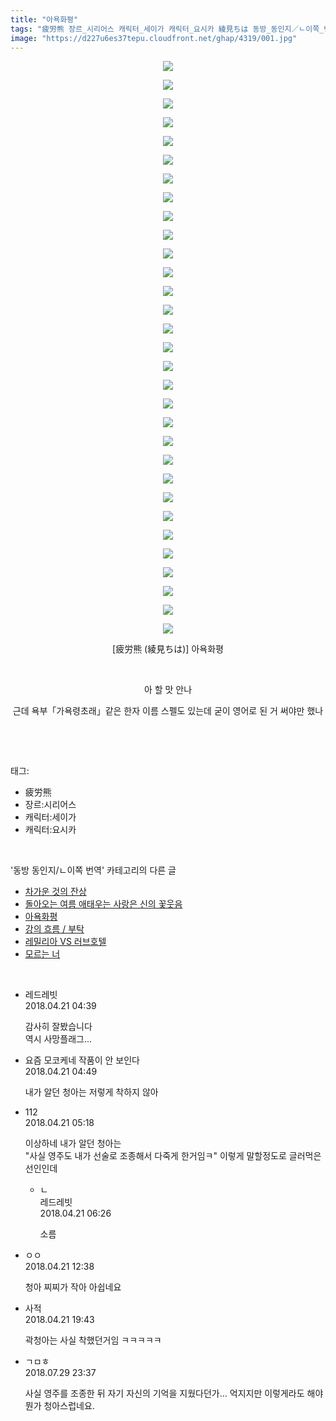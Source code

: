 ```yaml
---
title: "아욕화평"
tags: "疲労熊 장르_시리어스 캐릭터_세이가 캐릭터_요시카 綾見ちは 동방_동인지／ㄴ이쪽_번역"
image: "https://d227u6es37tepu.cloudfront.net/ghap/4319/001.jpg"
---
```

<div class="article">
<p style="text-align: center; clear: none; float: none;"><img src="{{ site.imgserver6 }}/ghap/4319/001.jpg"/></p>
<p style="text-align: center; clear: none; float: none;"><img src="{{ site.imgserver6 }}/ghap/4319/002.jpg"/></p>
<p style="text-align: center; clear: none; float: none;"><img src="{{ site.imgserver6 }}/ghap/4319/003.jpg"/></p>
<p style="text-align: center; clear: none; float: none;"><img src="{{ site.imgserver6 }}/ghap/4319/004.jpg"/></p>
<p style="text-align: center; clear: none; float: none;"><img src="{{ site.imgserver6 }}/ghap/4319/005.jpg"/></p>
<p style="text-align: center; clear: none; float: none;"><img src="{{ site.imgserver6 }}/ghap/4319/006.jpg"/></p>
<p style="text-align: center; clear: none; float: none;"><img src="{{ site.imgserver6 }}/ghap/4319/007.jpg"/></p>
<p style="text-align: center; clear: none; float: none;"><img src="{{ site.imgserver6 }}/ghap/4319/008.jpg"/></p>
<p style="text-align: center; clear: none; float: none;"><img src="{{ site.imgserver6 }}/ghap/4319/009.jpg"/></p>
<p style="text-align: center; clear: none; float: none;"><img src="{{ site.imgserver6 }}/ghap/4319/010.jpg"/></p>
<p style="text-align: center; clear: none; float: none;"><img src="{{ site.imgserver6 }}/ghap/4319/011.jpg"/></p>
<p style="text-align: center; clear: none; float: none;"><img src="{{ site.imgserver6 }}/ghap/4319/012.jpg"/></p>
<p style="text-align: center; clear: none; float: none;"><img src="{{ site.imgserver6 }}/ghap/4319/013.jpg"/></p>
<p style="text-align: center; clear: none; float: none;"><img src="{{ site.imgserver6 }}/ghap/4319/014.jpg"/></p>
<p style="text-align: center; clear: none; float: none;"><img src="{{ site.imgserver6 }}/ghap/4319/015.jpg"/></p>
<p style="text-align: center; clear: none; float: none;"><img src="{{ site.imgserver6 }}/ghap/4319/016.jpg"/></p>
<p style="text-align: center; clear: none; float: none;"><img src="{{ site.imgserver6 }}/ghap/4319/017.jpg"/></p>
<p style="text-align: center; clear: none; float: none;"><img src="{{ site.imgserver6 }}/ghap/4319/018.jpg"/></p>
<p style="text-align: center; clear: none; float: none;"><img src="{{ site.imgserver6 }}/ghap/4319/019.jpg"/></p>
<p style="text-align: center; clear: none; float: none;"><img src="{{ site.imgserver6 }}/ghap/4319/020.jpg"/></p>
<p style="text-align: center; clear: none; float: none;"><img src="{{ site.imgserver6 }}/ghap/4319/021.jpg"/></p>
<p style="text-align: center; clear: none; float: none;"><img src="{{ site.imgserver6 }}/ghap/4319/022.jpg"/></p>
<p style="text-align: center; clear: none; float: none;"><img src="{{ site.imgserver6 }}/ghap/4319/023.jpg"/></p>
<p style="text-align: center; clear: none; float: none;"><img src="{{ site.imgserver6 }}/ghap/4319/024.jpg"/></p>
<p style="text-align: center; clear: none; float: none;"><img src="{{ site.imgserver6 }}/ghap/4319/025.jpg"/></p>
<p style="text-align: center; clear: none; float: none;"><img src="{{ site.imgserver6 }}/ghap/4319/026.jpg"/></p>
<p style="text-align: center; clear: none; float: none;"><img src="{{ site.imgserver6 }}/ghap/4319/027.jpg"/></p>
<p style="text-align: center; clear: none; float: none;"><img src="{{ site.imgserver6 }}/ghap/4319/028.jpg"/></p>
<p style="text-align: center; clear: none; float: none;"><img src="{{ site.imgserver6 }}/ghap/4319/029.jpg"/></p>
<p style="text-align: center; clear: none; float: none;"><img src="{{ site.imgserver6 }}/ghap/4319/030.jpg"/></p>
<p style="text-align: center; clear: none; float: none;"><img src="{{ site.imgserver6 }}/ghap/4319/031.jpg"/></p>
<p style="text-align: center; clear: none; float: none;">[疲労熊 (綾見ちは)] 아욕화평</p>
<p style="text-align: center; clear: none; float: none;"><br/></p>
<p style="text-align: center; clear: none; float: none;">아 할 맛 안나</p>
<p style="text-align: center; clear: none; float: none;">근데 욕부「가욕령초래」같은 한자 이름 스펠도 있는데 굳이 영어로 된 거 써야만 했나</p>
<p><br/></p>
</div><br/>
<div class="tagTrail">
<p>태그: </p>
<ul>
<li>疲労熊</li>
<li>장르:시리어스</li>
<li>캐릭터:세이가</li>
<li>캐릭터:요시카</li>
</ul>
</div><br/>
<div class="another">
<p>'동방 동인지/ㄴ이쪽 번역' 카테고리의 다른 글</p>
<ul>
<li><a href="/ghap_4321">차가운 것의 잔상</a></li>
<li><a href="/ghap_4320">돌아오는 여름 애태우는 사랑은 신의 꽃웃음</a></li>
<li><a href="/ghap_4319">아욕화평</a></li>
<li><a href="/ghap_4307">강의 흐름 / 부탁</a></li>
<li><a href="/ghap_4306">레밀리아 VS 러브호텔</a></li>
<li><a href="/ghap_4293">모르는 너</a></li>
</ul>
</div><br/>
<div class="cb_module cb_fluid">
<div class="cb_wrt cb_profile">
<div class="comment">
<ul>
<li class="cb_thumb_off" id="comment15242526">
<div class="cb_comment_area">
<div class="cb_info_area">
<div class="cb_section">
<span class="cb_nick_name">레드레빗</span>
</div>
<div class="cb_section">
<span class="cb_date">2018.04.21 04:39 </span>
</div>
</div>
<div class="cb_dsc_comment">
<p class="cb_dsc">
											감사히 잘봤습니다<br/>
역시 사망플래그...
										</p>
</div>
</div></li>
<li class="cb_thumb_off" id="comment15242528">
<div class="cb_comment_area">
<div class="cb_info_area">
<div class="cb_section">
<span class="cb_nick_name">요즘 모코케네  작품이 안 보인다</span>
</div>
<div class="cb_section">
<span class="cb_date">2018.04.21 04:49 </span>
</div>
</div>
<div class="cb_dsc_comment">
<p class="cb_dsc">
											내가 알던 청아는 저렇게 착하지 않아
										</p>
</div>
</div></li>
<li class="cb_thumb_off" id="comment15242530">
<div class="cb_comment_area">
<div class="cb_info_area">
<div class="cb_section">
<span class="cb_nick_name">112</span>
</div>
<div class="cb_section">
<span class="cb_date">2018.04.21 05:18 </span>
</div>
</div>
<div class="cb_dsc_comment">
<p class="cb_dsc">
											이상하네 내가 알던 청아는<br/>
"사실 영주도 내가 선술로 조종해서 다죽게 한거임ㅋ" 이렇게 말할정도로 글러먹은 선인인데
										</p>
</div>
<ul>
<li class="cb_thumb_off" id="comment15242534">
<span class="cb_bu_subnode">ㄴ</span>
<div class="cb_comment_area">
<div class="cb_info_area">
<div class="cb_section">
<span class="cb_nick_name">레드레빗</span>
</div>
<div class="cb_section">
<span class="cb_date">2018.04.21 06:26 </span>
</div>
</div>
<div class="cb_dsc_comment">
<p class="cb_dsc">
																소름
															</p>
</div>
</div>
</li>
</ul>
</div></li>
<li class="cb_thumb_off" id="comment15242590">
<div class="cb_comment_area">
<div class="cb_info_area">
<div class="cb_section">
<span class="cb_nick_name">ㅇㅇ</span>
</div>
<div class="cb_section">
<span class="cb_date">2018.04.21 12:38 </span>
</div>
</div>
<div class="cb_dsc_comment">
<p class="cb_dsc">
											청아 찌찌가 작아 아쉽네요
										</p>
</div>
</div></li>
<li class="cb_thumb_off" id="comment15242723">
<div class="cb_comment_area">
<div class="cb_info_area">
<div class="cb_section">
<span class="cb_nick_name">사적</span>
</div>
<div class="cb_section">
<span class="cb_date">2018.04.21 19:43 </span>
</div>
</div>
<div class="cb_dsc_comment">
<p class="cb_dsc">
											곽청아는 사실 착했던거임 ㅋㅋㅋㅋㅋ
										</p>
</div>
</div></li>
<li class="cb_thumb_off" id="comment15296550">
<div class="cb_comment_area">
<div class="cb_info_area">
<div class="cb_section">
<span class="cb_nick_name">ㄱㅁㅎ</span>
</div>
<div class="cb_section">
<span class="cb_date">2018.07.29 23:37 </span>
</div>
</div>
<div class="cb_dsc_comment">
<p class="cb_dsc">
											사실 영주를 조종한 뒤 자기 자신의 기억을 지웠다던가... 억지지만 이렇게라도 해야 뭔가 청아스럽네요.
										</p>
</div>
</div></li>
</ul>
</div>
</div><!-- commentList close -->
</div><br/>
